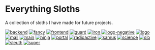 Everything Sloths
=================

A collection of sloths I have made for future projects.

[![backend](http://gh.landersbenjamin.com/everything-sloths/png/backend.png)](https://github.com/TheThirdOne/everything-sloths/blob/master/png/backend.png)
[![fancy](http://gh.landersbenjamin.com/everything-sloths/png/fancy.png)](https://github.com/TheThirdOne/everything-sloths/blob/master/png/fancy.png)
[![frontend](http://gh.landersbenjamin.com/everything-sloths/png/frontend.png)](https://github.com/TheThirdOne/everything-sloths/blob/master/png/frontend.png)
[![guard](http://gh.landersbenjamin.com/everything-sloths/png/guard.png)](https://github.com/TheThirdOne/everything-sloths/blob/master/png/guard.png)
[![iron](http://gh.landersbenjamin.com/everything-sloths/png/iron.png)](https://github.com/TheThirdOne/everything-sloths/blob/master/png/iron.png)
[![logo-negative](http://gh.landersbenjamin.com/everything-sloths/png/logo-negative.png)](https://github.com/TheThirdOne/everything-sloths/blob/master/png/logo-negative.png)
[![logo](http://gh.landersbenjamin.com/everything-sloths/png/logo.png)](https://github.com/TheThirdOne/everything-sloths/blob/master/png/logo.png)
[![mail](http://gh.landersbenjamin.com/everything-sloths/png/mail.png)](https://github.com/TheThirdOne/everything-sloths/blob/master/png/mail.png)
[![main](http://gh.landersbenjamin.com/everything-sloths/png/main.png)](https://github.com/TheThirdOne/everything-sloths/blob/master/png/main.png)
[![ninja](http://gh.landersbenjamin.com/everything-sloths/png/ninja.png)](https://github.com/TheThirdOne/everything-sloths/blob/master/png/ninja.png)
[![portal](http://gh.landersbenjamin.com/everything-sloths/png/portal.png)](https://github.com/TheThirdOne/everything-sloths/blob/master/png/portal.png)
[![radioactive](http://gh.landersbenjamin.com/everything-sloths/png/radioactive.png)](https://github.com/TheThirdOne/everything-sloths/blob/master/png/radioactive.png)
[![samus](http://gh.landersbenjamin.com/everything-sloths/png/samus.png)](https://github.com/TheThirdOne/everything-sloths/blob/master/png/samus.png)
[![science](http://gh.landersbenjamin.com/everything-sloths/png/science.png)](https://github.com/TheThirdOne/everything-sloths/blob/master/png/science.png)
[![sib](http://gh.landersbenjamin.com/everything-sloths/png/sib.png)](https://github.com/TheThirdOne/everything-sloths/blob/master/png/sib.png)
[![sleuth](http://gh.landersbenjamin.com/everything-sloths/png/sleuth.png)](https://github.com/TheThirdOne/everything-sloths/blob/master/png/sleuth.png)
[![super](http://gh.landersbenjamin.com/everything-sloths/png/super.png)](https://github.com/TheThirdOne/everything-sloths/blob/master/png/super.png)
